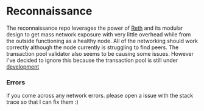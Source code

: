 # Reconnaissance
The reconnaissance repo leverages the power of [Reth](https://github.com/paradigmxyz/reth) and its modular design to get mass network exposure with very little overhead
while from the outside functioning as a healthy node. All of the networking should work correctly although the node currently is struggling to find peers. The transaction pool validator also seems to be causing some issues. However I've decided to ignore this because the transaction pool is still under [development](https://github.com/paradigmxyz/reth/issues/36)

### Errors
if you come across any network errors. please open a issue with the stack trace so that I can fix them :)
